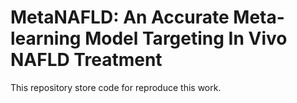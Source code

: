 # MetaNAFLD: An Accurate Meta-learning Model Targeting In Vivo NAFLD Treatment

This repository store code for reproduce this work.